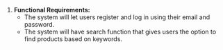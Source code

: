 1. **Functional Requirements:**
   - The system will let users register and log in using their email and password.
   - The system will have search function that gives users the option to find products based on keywords.

